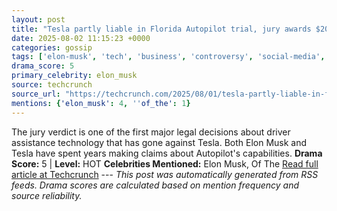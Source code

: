 ```yaml
---
layout: post
title: "Tesla partly liable in Florida Autopilot trial, jury awards $200M in damages"
date: 2025-08-02 11:15:23 +0000
categories: gossip
tags: ['elon-musk', 'tech', 'business', 'controversy', 'social-media', 'space', 'source-techcrunch', 'drama-hot']
drama_score: 5
primary_celebrity: elon_musk
source: techcrunch
source_url: "https://techcrunch.com/2025/08/01/tesla-partly-liable-in-florida-autopilot-trial-jury-awards-200m-in-damages/"
mentions: {'elon_musk': 4, ''of_the': 1}
---
```


The jury verdict is one of the first major legal decisions about driver assistance technology that has gone against Tesla. Both Elon Musk and Tesla have spent years making claims about Autopilot's capabilities. **Drama Score:** 5 | **Level:** HOT **Celebrities Mentioned:** Elon Musk, Of The [Read full article at Techcrunch](https://techcrunch.com/2025/08/01/tesla-partly-liable-in-florida-autopilot-trial-jury-awards-200m-in-damages/) --- *This post was automatically generated from RSS feeds. Drama scores are calculated based on mention frequency and source reliability.*